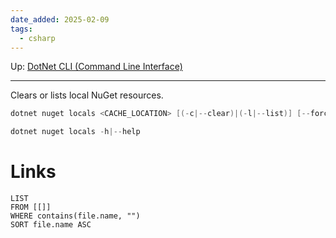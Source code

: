 ```yaml
---
date_added: 2025-02-09
tags:
  - csharp
---
```

Up: [DotNet CLI (Command Line Interface)](DotNet%20CLI%20(Command%20Line%20Interface).md)
___
 Clears or lists local NuGet resources. 
 ```cs
 dotnet nuget locals <CACHE_LOCATION> [(-c|--clear)|(-l|--list)] [--force-english-output]

dotnet nuget locals -h|--help
```


# Links
```dataview
LIST
FROM [[]]
WHERE contains(file.name, "")
SORT file.name ASC
```
